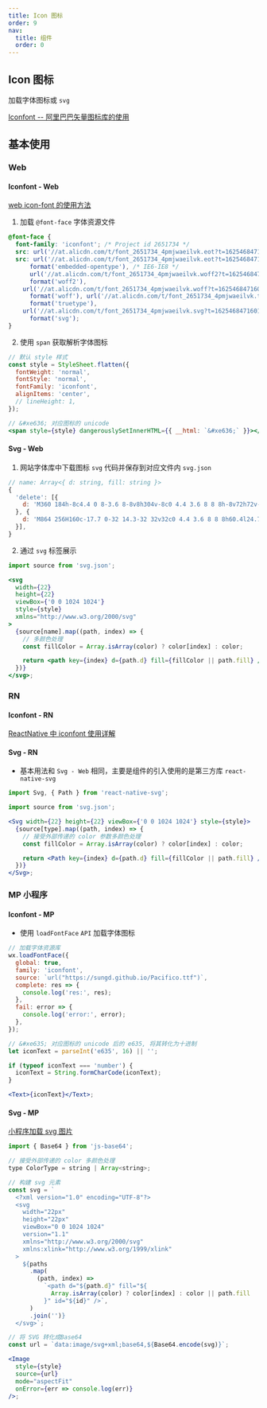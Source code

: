 ```yaml
---
title: Icon 图标
order: 9
nav:
  title: 组件
  order: 0
---
```


## Icon 图标

加载字体图标或 `svg`

[Iconfont -- 阿里巴巴矢量图标库的使用](https://www.jianshu.com/p/00c786e8727e)

## 基本使用

### Web

#### Iconfont - Web

[web icon-font 的使用方法](https://www.jianshu.com/p/68117e36c473)

1. 加载 `@font-face` 字体资源文件

```css | pure
@font-face {
  font-family: 'iconfont'; /* Project id 2651734 */
  src: url('//at.alicdn.com/t/font_2651734_4pmjwaeilvk.eot?t=1625468471601'); /* IE9 */
  src: url('//at.alicdn.com/t/font_2651734_4pmjwaeilvk.eot?t=1625468471601#iefix')
      format('embedded-opentype'), /* IE6-IE8 */
      url('//at.alicdn.com/t/font_2651734_4pmjwaeilvk.woff2?t=1625468471601')
      format('woff2'),
    url('//at.alicdn.com/t/font_2651734_4pmjwaeilvk.woff?t=1625468471601')
      format('woff'), url('//at.alicdn.com/t/font_2651734_4pmjwaeilvk.ttf?t=1625468471601')
      format('truetype'),
    url('//at.alicdn.com/t/font_2651734_4pmjwaeilvk.svg?t=1625468471601#iconfont')
      format('svg');
}
```

2. 使用 `span` 获取解析字体图标

```jsx | pure
// 默认 style 样式
const style = StyleSheet.flatten({
  fontWeight: 'normal',
  fontStyle: 'normal',
  fontFamily: 'iconfont',
  alignItems: 'center',
  // lineHeight: 1,
});

// &#xe636; 对应图标的 unicode
<span style={style} dangerouslySetInnerHTML={{ __html: `&#xe636;` }}></span>;
```

#### Svg - Web

1. 网站字体库中下载图标 `svg` 代码并保存到对应文件内 `svg.json`

```js | pure
// name: Array<{ d: string, fill: string }>
{
  'delete': [{
    d: 'M360 184h-8c4.4 0 8-3.6 8-8v8h304v-8c0 4.4 3.6 8 8 8h-8v72h72v-80c0-35.3-28.7-64-64-64H352c-35.3 0-64 28.7-64 64v80h72v-72z', fill: '#333333'
  }, {
    d: 'M864 256H160c-17.7 0-32 14.3-32 32v32c0 4.4 3.6 8 8 8h60.4l24.7 523c1.6 34.1 29.8 61 63.9 61h454c34.2 0 62.3-26.8 63.9-61l24.7-523H888c4.4 0 8-3.6 8-8v-32c0-17.7-14.3-32-32-32zM731.3 840H292.7l-24.2-512h487l-24.2 512z', fill: '#333333'
  }],
}

```

2. 通过 `svg` 标签展示

```jsx | pure
import source from 'svg.json';

<svg
  width={22}
  height={22}
  viewBox={'0 0 1024 1024'}
  style={style}
  xmlns="http://www.w3.org/2000/svg"
>
  {source[name].map((path, index) => {
    // 多颜色处理
    const fillColor = Array.isArray(color) ? color[index] : color;

    return <path key={index} d={path.d} fill={fillColor || path.fill} />;
  })}
</svg>;
```

### RN

#### Iconfont - RN

[ReactNative 中 iconfont 使用详解](https://www.jianshu.com/p/c900f6a0797f)

#### Svg - RN

- 基本用法和 `Svg - Web` 相同，主要是组件的引入使用的是第三方库 `react-native-svg`

```jsx | pure
import Svg, { Path } from 'react-native-svg';

import source from 'svg.json';

<Svg width={22} height={22} viewBox={'0 0 1024 1024'} style={style}>
  {source[type].map((path, index) => {
    // 接受外部传递的 color 参数多颜色处理
    const fillColor = Array.isArray(color) ? color[index] : color;

    return <Path key={index} d={path.d} fill={fillColor || path.fill} />;
  })}
</Svg>;
```

### MP 小程序

#### Iconfont - MP

- 使用 `loadFontFace` `API` 加载字体图标

```jsx | pure
// 加载字体资源库
wx.loadFontFace({
  global: true,
  family: 'iconfont',
  source: `url("https://sungd.github.io/Pacifico.ttf")`,
  complete: res => {
    console.log('res:', res);
  },
  fail: error => {
    console.log('error:', error);
  },
});

// &#xe635; 对应图标的 unicode 后的 e635, 将其转化为十进制
let iconText = parseInt('e635', 16) || '';

if (typeof iconText === 'number') {
  iconText = String.formCharCode(iconText);
}

<Text>{iconText}</Text>;
```

#### Svg - MP

[小程序加载 svg 图片](https://www.jianshu.com/p/1160d609eea2)

```jsx | pure
import { Base64 } from 'js-base64';

// 接受外部传递的 color 多颜色处理
type ColorType = string | Array<string>;

// 构建 svg 元素
const svg = `
  <?xml version="1.0" encoding="UTF-8"?>
  <svg
    width="22px"
    height="22px"
    viewBox="0 0 1024 1024"
    version="1.1"
    xmlns="http://www.w3.org/2000/svg"
    xmlns:xlink="http://www.w3.org/1999/xlink"
  >
    ${paths
      .map(
        (path, index) =>
          `<path d="${path.d}" fill="${
            Array.isArray(color) ? color[index] : color || path.fill
          }" id="${id}" />`,
      )
      .join('')}
  </svg>`;

// 将 SVG 转化成Base64
const url = `data:image/svg+xml;base64,${Base64.encode(svg)}`;

<Image
  style={style}
  source={url}
  mode="aspectFit"
  onError={err => console.log(err)}
/>;
```
